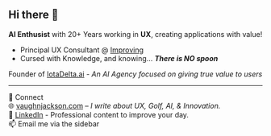 ## Hi there 👋
**AI Enthusist** with 20+ Years working in **UX**, creating applications with value!

 * Principal UX Consultant @ [Improving](https://www.improving.com)    
 * Cursed with Knowledge, and knowing... **_There is NO spoon_**  
  
Founder of [IotaDelta.ai](https://iotadelta.ai) - _An AI Agency focused on giving true value to users_  
  
------  
  
🔗 Connect  
🌐 [vaughnjackson.com](https://www.vaughnjackson.com) – _I write about UX, Golf, AI, & Innovation._  
💼 [LinkedIn](https://www.linkedin.com/in/vaughn-jackson/) - Professional content to improve your day.  
📫 Email me via the sidebar  


<!--
**vaughnjackson/vaughnjackson** is a ✨ _special_ ✨ repository because its `README.md` (this file) appears on your GitHub profile.


Here are some ideas to get you started:

- 🔭 I’m currently working on ...
- 🌱 I’m currently learning ...
- 👯 I’m looking to collaborate on ...
- 🤔 I’m looking for help with ...
- 💬 Ask me about ...
- 📫 How to reach me: ...
- 😄 Pronouns: ...
- ⚡ Fun fact: ...
-->
